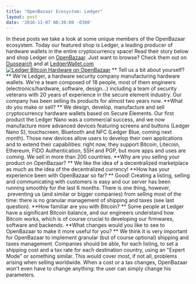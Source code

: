 ```yaml
---
title: "OpenBazaar Ecosystem: Ledger" 
layout: post
date: '2016-11-07 00:30:00 -0300'
---
```

        
In these posts we take a look at some unique members of the OpenBazaar ecosystem. Today our featured shop is Ledger, a leading producer of hardware wallets in the entire cryptocurrency space! Read their story below and shop Ledger on [OpenBazaar](ob://f71cc867c98c171ddbf0d093c3f1046294e81279). Just want to browse? Check them out on [Duosearch](https://duosear.ch/f71cc867c98c171ddbf0d093c3f1046294e81279) and at [LedgerWallet.com](https://www.ledgerwallet.com/)   [![Ledger Bitcoin Hardware on OpenBazaar](https://blog.openbazaar.org/wp-content/uploads/2016/11/Screen-Shot-2016-11-07-at-7.20.00-AM-1024x468.png)](https://blog.openbazaar.org/wp-content/uploads/2016/11/Screen-Shot-2016-11-07-at-7.20.00-AM.png) ** Tell us a bit about yourself? ** We're Ledger, a hardware security company manufacturing hardware wallets. We're a team composed of 18 people, most of them engineers (electronics/hardware, software, design...) including a team of security veterans with 20 years of experience in the secure element industry. Our company has been selling its products for almost two years now. **What do you make or sell? ** We design, develop, manufacture and sell cryptocurrency hardware wallets based on Secure Elements. Our first product the Ledger Nano was a commercial success, and we now manufacture more advanced devices featuring screens and buttons (Ledger Nano S), touchscreen, Bluetooth and NFC (Ledger Blue, coming next month). Those new devices allow users to develop their own applications and to extend their capabilities: right now, they support Bitcoin, Litecoin, Ethereum, FIDO Authentication, SSH and PGP, but more apps and uses are coming. We sell in more than 200 countries. **Why are you selling your product on OpenBazaar? ** We like the idea of a decentralized marketplace as much as the idea of the decentralized currency! **How has your experience been with OpenBazaar so far? ** Good! Creating a listing, selling and communicating with customers is easy and our server has been running smoothly for the last 6 months. There is one thing, however,  preventing us (and similar or bigger companies) from selling most of the time: there is no granular management of shipping and taxes (see last question). **How familiar are you with Bitcoin? ** Some people at Ledger have a significant Bitcoin balance, and our engineers understand how Bitcoin works, which is of course crucial to developing our firmwares, software and backends. **What changes would you like to see to OpenBazaar to make it more useful for you? ** We think it is very important for OpenBazaar to implement granular (but of course optional) shipping and taxes management. Companies should be able, for each listing, to set a shipping cost and a tax rate for each destination country, using an "Expert Mode" or something similar. This would cover most, if not all, problems arising when selling worldwide. When a cost or a tax changes, OpenBazaar won't even have to change anything: the user can simply change his parameters.